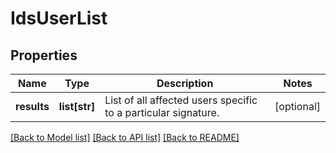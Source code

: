 # IdsUserList

## Properties
Name | Type | Description | Notes
------------ | ------------- | ------------- | -------------
**results** | **list[str]** | List of all affected users specific to a particular signature. | [optional] 

[[Back to Model list]](../README.md#documentation-for-models) [[Back to API list]](../README.md#documentation-for-api-endpoints) [[Back to README]](../README.md)

